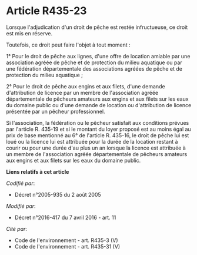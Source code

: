 # Article R435-23

Lorsque l'adjudication d'un droit de pêche est restée infructueuse, ce droit est mis en réserve.

Toutefois, ce droit peut faire l'objet à tout moment :

1° Pour le droit de pêche aux lignes, d'une offre de location amiable par une association agréée de pêche et de protection du
milieu aquatique ou par une fédération départementale des associations agréées de pêche et de protection du milieu
aquatique ;

2° Pour le droit de pêche aux engins et aux filets, d'une demande d'attribution de licence par un membre de l'association
agréée départementale de pêcheurs amateurs aux engins et aux filets sur les eaux du domaine public ou d'une demande de
location ou d'attribution de licence présentée par un pêcheur professionnel.

Si l'association, la fédération ou le pêcheur satisfait aux conditions prévues par l'article R. 435-19 et si le montant du
loyer proposé est au moins égal au prix de base mentionné au 6° de l'article R. 435-16, le droit de pêche lui est loué ou la
licence lui est attribuée pour la durée de la location restant à courir ou pour une durée d'au plus un an lorsque la licence
est attribuée à un membre de l'association agréée départementale de pêcheurs amateurs aux engins et aux filets sur les eaux
du domaine public.

**Liens relatifs à cet article**

_Codifié par_:

  - Décret n°2005-935 du 2 août 2005

_Modifié par_:

  - Décret n°2016-417 du 7 avril 2016 - art. 11

_Cité par_:

  - Code de l'environnement - art. R435-3 (V)
  - Code de l'environnement - art. R435-31 (V)
